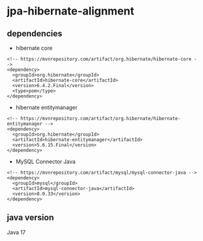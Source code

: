 # jpa-hibernate-alignment

## dependencies 

- hibernate core
```
<!-- https://mvnrepository.com/artifact/org.hibernate/hibernate-core -->
<dependency>
  <groupId>org.hibernate</groupId>
  <artifactId>hibernate-core</artifactId>
  <version>6.4.2.Final</version>
  <type>pom</type>
</dependency>
```
- hibernate entitymanager
```
<!-- https://mvnrepository.com/artifact/org.hibernate/hibernate-entitymanager -->
<dependency>
  <groupId>org.hibernate</groupId>
  <artifactId>hibernate-entitymanager</artifactId>
  <version>5.6.15.Final</version>
</dependency>
```
- MySQL Connector Java
```
<!-- https://mvnrepository.com/artifact/mysql/mysql-connector-java -->
<dependency>
  <groupId>mysql</groupId>
  <artifactId>mysql-connector-java</artifactId>
  <version>8.0.33</version>
</dependency>
```
## java version 
Java 17 
